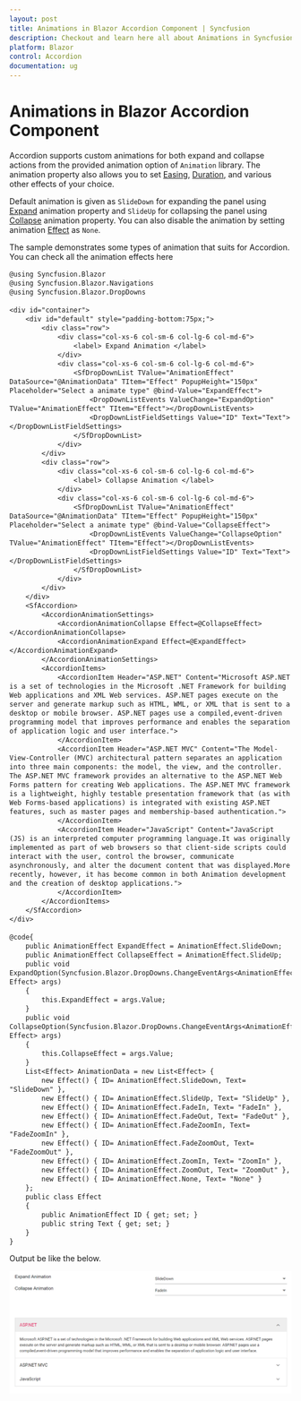 ```yaml
---
layout: post
title: Animations in Blazor Accordion Component | Syncfusion
description: Checkout and learn here all about Animations in Syncfusion Blazor Accordion component and much more.
platform: Blazor
control: Accordion
documentation: ug
---
```


# Animations in Blazor Accordion Component

Accordion supports custom animations for both expand and collapse actions from the provided animation option of `Animation` library.  The animation property also allows you to set [Easing](https://help.syncfusion.com/cr/blazor/Syncfusion.Blazor.Navigations.AccordionAnimationCollapse.html#Syncfusion_Blazor_Navigations_AccordionAnimationCollapse_Easing), [Duration](https://help.syncfusion.com/cr/blazor/Syncfusion.Blazor.Navigations.AccordionAnimationCollapse.html#Syncfusion_Blazor_Navigations_AccordionAnimationCollapse_Duration), and various other effects of your choice.

Default animation is given as `SlideDown` for expanding the panel using [Expand](https://help.syncfusion.com/cr/blazor/Syncfusion.Blazor.Navigations.AccordionAnimationSettings.html#Syncfusion_Blazor_Navigations_AccordionAnimationSettings_Expand) animation property and `SlideUp` for collapsing the panel using [Collapse](https://help.syncfusion.com/cr/blazor/Syncfusion.Blazor.Navigations.AccordionAnimationSettings.html#Syncfusion_Blazor_Navigations_AccordionAnimationSettings_Collapse) animation property. You can also disable the animation by setting animation [Effect](https://help.syncfusion.com/cr/blazor/Syncfusion.Blazor.Navigations.AccordionAnimationCollapse.html#Syncfusion_Blazor_Navigations_AccordionAnimationCollapse_Effect) as `None`.

The sample demonstrates some types of animation that suits for Accordion. You can check all the animation effects here

```cshtml
@using Syncfusion.Blazor
@using Syncfusion.Blazor.Navigations
@using Syncfusion.Blazor.DropDowns

<div id="container">
    <div id="default" style="padding-bottom:75px;">
        <div class="row">
            <div class="col-xs-6 col-sm-6 col-lg-6 col-md-6">
                <label> Expand Animation </label>
            </div>
            <div class="col-xs-6 col-sm-6 col-lg-6 col-md-6">
                <SfDropDownList TValue="AnimationEffect" DataSource="@AnimationData" TItem="Effect" PopupHeight="150px" Placeholder="Select a animate type" @bind-Value="ExpandEffect">
                    <DropDownListEvents ValueChange="ExpandOption" TValue="AnimationEffect" TItem="Effect"></DropDownListEvents>
                    <DropDownListFieldSettings Value="ID" Text="Text"></DropDownListFieldSettings>
                </SfDropDownList>
            </div>
        </div>
        <div class="row">
            <div class="col-xs-6 col-sm-6 col-lg-6 col-md-6">
                <label> Collapse Animation </label>
            </div>
            <div class="col-xs-6 col-sm-6 col-lg-6 col-md-6">
                <SfDropDownList TValue="AnimationEffect" DataSource="@AnimationData" TItem="Effect" PopupHeight="150px" Placeholder="Select a animate type" @bind-Value="CollapseEffect">
                    <DropDownListEvents ValueChange="CollapseOption" TValue="AnimationEffect" TItem="Effect"></DropDownListEvents>
                    <DropDownListFieldSettings Value="ID" Text="Text"></DropDownListFieldSettings>
                </SfDropDownList>
            </div>
        </div>
    </div>
    <SfAccordion>
        <AccordionAnimationSettings>
            <AccordionAnimationCollapse Effect=@CollapseEffect></AccordionAnimationCollapse>
            <AccordionAnimationExpand Effect=@ExpandEffect></AccordionAnimationExpand>
        </AccordionAnimationSettings>
        <AccordionItems>
            <AccordionItem Header="ASP.NET" Content="Microsoft ASP.NET is a set of technologies in the Microsoft .NET Framework for building Web applications and XML Web services. ASP.NET pages execute on the server and generate markup such as HTML, WML, or XML that is sent to a desktop or mobile browser. ASP.NET pages use a compiled,event-driven programming model that improves performance and enables the separation of application logic and user interface.">
            </AccordionItem>
            <AccordionItem Header="ASP.NET MVC" Content="The Model-View-Controller (MVC) architectural pattern separates an application into three main components: the model, the view, and the controller. The ASP.NET MVC framework provides an alternative to the ASP.NET Web Forms pattern for creating Web applications. The ASP.NET MVC framework is a lightweight, highly testable presentation framework that (as with Web Forms-based applications) is integrated with existing ASP.NET features, such as master pages and membership-based authentication.">
            </AccordionItem>
            <AccordionItem Header="JavaScript" Content="JavaScript (JS) is an interpreted computer programming language.It was originally implemented as part of web browsers so that client-side scripts could interact with the user, control the browser, communicate asynchronously, and alter the document content that was displayed.More recently, however, it has become common in both Animation development and the creation of desktop applications.">
            </AccordionItem>
        </AccordionItems>
    </SfAccordion>
</div>

@code{
    public AnimationEffect ExpandEffect = AnimationEffect.SlideDown;
    public AnimationEffect CollapseEffect = AnimationEffect.SlideUp;
    public void ExpandOption(Syncfusion.Blazor.DropDowns.ChangeEventArgs<AnimationEffect, Effect> args)
    {
        this.ExpandEffect = args.Value;
    }
    public void CollapseOption(Syncfusion.Blazor.DropDowns.ChangeEventArgs<AnimationEffect, Effect> args)
    {
        this.CollapseEffect = args.Value;
    }
    List<Effect> AnimationData = new List<Effect> {
        new Effect() { ID= AnimationEffect.SlideDown, Text= "SlideDown" },
        new Effect() { ID= AnimationEffect.SlideUp, Text= "SlideUp" },
        new Effect() { ID= AnimationEffect.FadeIn, Text= "FadeIn" },
        new Effect() { ID= AnimationEffect.FadeOut, Text= "FadeOut" },
        new Effect() { ID= AnimationEffect.FadeZoomIn, Text= "FadeZoomIn" },
        new Effect() { ID= AnimationEffect.FadeZoomOut, Text= "FadeZoomOut" },
        new Effect() { ID= AnimationEffect.ZoomIn, Text= "ZoomIn" },
        new Effect() { ID= AnimationEffect.ZoomOut, Text= "ZoomOut" },
        new Effect() { ID= AnimationEffect.None, Text= "None" }
    };
    public class Effect
    {
        public AnimationEffect ID { get; set; }
        public string Text { get; set; }
    }
}
```

Output be like the below.

![Customize Accordion expand or collapse animation behavior](./images/animation.png)
